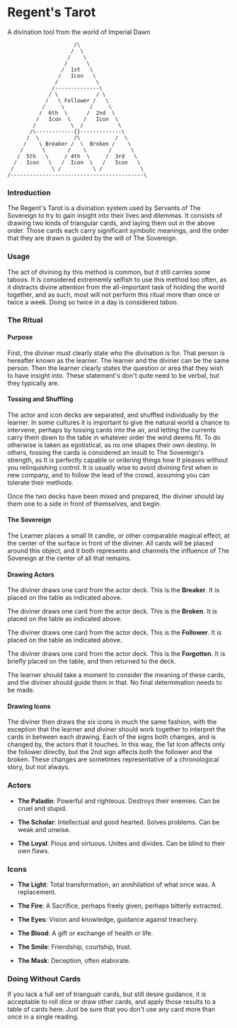# Regent's Tarot
A divination tool from the world of Imperial Dawn


```
                     /\
                    /  \
                   /    \
                  /      \
                 /  1st   \
                /   Icon   \
               /            \
              /--------------\
             / \            / \
            /   \ Follower /   \
           /     \        /     \
          /  6th  \      /  2nd  \
         /   Icon  \    /   Icon  \
        /           \  /           \
       /\------------{}-------------\
      /  \           /\           /  \
     /    \ Breaker /  \  Broken /    \
    /      \       /    \       /      \
   /  5th   \     / 4th  \     /  3rd   \
  /   Icon   \   /  Icon  \   /   Icon   \
 /            \ /          \ /            \
/------------------------------------------\
```


### Introduction
The Regent's Tarot is a divination system used by Servants of The Sovereign to try to gain insight into their lives and dilemmas. It consists of drawing two kinds of triangular cards, and laying them out in the above order. Those cards each carry significant symbolic meanings, and the order that they are drawn is guided by the will of The Sovereign.

### Usage
The act of divining by this method is common, but it still carries some taboos. It is considered extrememly selfish to use this method too often, as it distracts divine attention from the all-important task of holding the world together, and as such, most will not perform this ritual more than once or twice a week. Doing so twice in a day is considered taboo.

### The Ritual
#### Purpose

First, the diviner must clearly state who the divination is for. That person is hereafter known as the learner. The learner and the diviner can be the same person. Then the learner clearly states the question or area that they wish to have insight into. These statement's don't quite need to be verbal, but they typically are.

#### Tossing and Shuffling

The actor and icon decks are separated, and shuffled individually by the learner. In some cultures it is important to give the natural world a chance to intervene, perhaps by tossing cards into the air, and letting the currents carry them down to the table in whatever order the wind deems fit. To do otherwise is taken as egotistical, as no one shapes their own destiny. In others, tossing the cards is considered an insult to The Sovereign's strength, as It is perfectly capable or ordering things how It pleases without you relinquishing control. It is usually wise to avoid divining first when in new company, and to follow the lead of the crowd, assuming you can tolerate their methods.

Once the two decks have been mixed and prepared, the diviner should lay them one to a side in front of themselves, and begin.

#### The Sovereign

The Learner places a small lit candle, or other comparable magical effect, at the center of the surface in front of the diviner. All cards will be placed around this object, and it both represents and channels the influence of The Sovereign at the center of all that remains.

#### Drawing Actors

The diviner draws one card from the actor deck. This is the **Breaker**. It is placed on the table as indicated above.

The diviner draws one card from the actor deck. This is the **Broken**. It is placed on the table as indicated above.

The diviner draws one card from the actor deck. This is the **Follower**. It is placed on the table as indicated above.

The diviner draws one card from the actor deck. This is the **Forgotten**. It is briefly placed on the table, and then returned to the deck.

The learner should take a moment to consider the meaning of these cards, and the diviner should guide them in that. No final determination needs to be made.

#### Drawing Icons
The diviner then draws the six icons in much the same fashion, with the exception that the learner and diviner should work together to interpret the cards in between each drawing. Each of the signs both changes, and is changed by, the actors that it touches. In this way, the 1st Icon affects only the follower directly, but the 2nd sign affects both the follower and the broken. These changes are sometimes representative of a chronological story, but not always.

### Actors
- **The Paladin**: Powerful and righteous. Destroys their enemies. Can be cruel and stupid.

- **The Scholar**: Intellectual and good hearted. Solves problems. Can be weak and unwise.

- **The Loyal**: Pious and virtuous. Unites and divides. Can be blind to their own flaws.

### Icons

- **The Light**: Total transformation, an annihilation of what once was. A replacement.

- **The Fire**: A Sacrifice, perhaps freely given, perhaps bitterly extracted.

- **The Eyes**: Vision and knowledge, guidance against treachery.

- **The Blood**: A gift or exchange of health or life.

- **The Smile**: Friendship, courtship, trust.

- **The Mask**: Deception, often elaborate.

### Doing Without Cards
If you lack a full set of triangualr cards, but still desire guidance, it is acceptable to roll dice or draw other cards, and apply those results to a table of cards here. Just be sure that you don't use any card more than once in a single reading.
